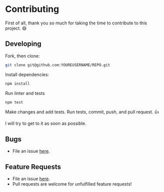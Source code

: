 # Contributing

First of all, thank you so much for taking the time to contribute
to this project. :smile:

## Developing

Fork, then clone:

```sh
git clone git@github.com:YOUREUSERNAME/REPO.git
```

Install dependencies:

```sh
npm install
```

Run linter and tests

```sh
npm test
```

Make changes and add tests. Run tests, commit, push, and pull request. :+1:

I will try to get to it as soon as possible.

## Bugs

*   File an issue [here](https://github.com/dannyfritz/REPO/issues).

## Feature Requests

*   File an issue [here](https://github.com/dannyfritz/REPO/issues).
*   Pull requests are welcome for unfulfilled feature requests!
